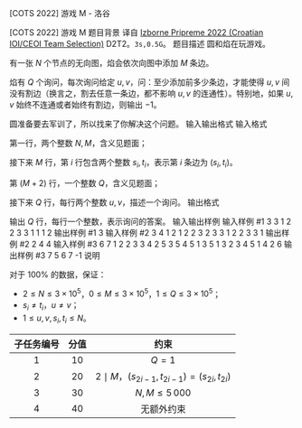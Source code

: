 



[COTS 2022] 游戏 M - 洛谷














[COTS 2022] 游戏 M
题目背景
译自 [Izborne Pripreme 2022 (Croatian IOI/CEOI Team Selection)](https://hsin.hr/pripreme2022/) D2T2。$\texttt{3s,0.5G}$。
题目描述
圆和焰在玩游戏。

有一张 $N$ 个节点的无向图，焰会依次向图中添加 $M$ 条边。

焰有 $Q$ 个询问，每次询问给定 $u,v$，问：至少添加前多少条边，才能使得 $u,v$ 间没有割边（换言之，割去任意一条边，都不影响 $u,v$ 的连通性）。特别地，如果 $u,v$ 始终不连通或者始终有割边，则输出 $-1$。

圆准备要去军训了，所以找来了你解决这个问题。
输入输出格式
输入格式

第一行，两个整数 $N,M$，含义见题面；

接下来 $M$ 行，第 $i$ 行包含两个整数 $s_i,t_i$，表示第 $i$ 条边为 $(s_i,t_i)$。

第 $(M+2)$ 行，一个整数 $Q$，含义见题面；

接下来 $Q$ 行，每行两个整数 $u,v$，描述一个询问。
输出格式


输出 $Q$ 行，每行一个整数，表示询问的答案。
输入输出样例
输入样例 #1
3 3
1 2
2 3
3 1
1
1 2
输出样例 #1
3
输入样例 #2
3 4
1 2
1 2
2 3
2 3
3
1 2
2 3
3 1
输出样例 #2
2
4
4
输入样例 #3
6 7
1 2
2 3
3 4
2 5
3 5
4 5
1 3
5
1 3
2 3
4 5
1 4
2 6
输出样例 #3
7
5
6
7
-1
说明

对于 $100\%$ 的数据，保证：

- $2\le N \le 3\times 10^5$，$0\le M\le 3\times 10^5$，$1\le Q\le 3\times 10^5$；
- $s_i\neq t_i$，$u\neq v$；
- $1\le u,v,s_i,t_i\le N$。

| 子任务编号 | 分值 | 约束  |
|:-----:|:------:|:-------:|
| $1$  | $10$  | $Q=1$  |
| $2$  | $20$  | $2\mid M$，$(s_{2i-1},t_{2i-1})=(s_{2i},t_{2i})$  |
| $3$  | $30$  | $N,M\le 5\, 000$ |
| $4$  | $40$  | 无额外约束 |







